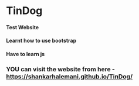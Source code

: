 # TinDog
#### Test Website
#### Learnt how to use bootstrap
#### Have to learn js
### YOU can visit the website from here - https://shankarhalemani.github.io/TinDog/
